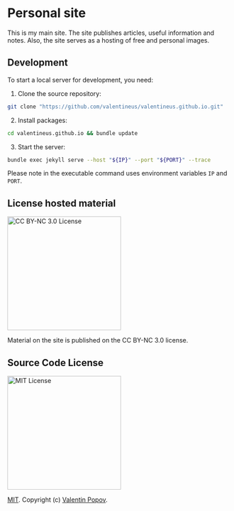 # Personal site

This is my main site.
The site publishes articles, useful information and notes.
Also, the site serves as a hosting of free and personal images.

## Development

To start a local server for development, you need:

1. Clone the source repository:

```bash
git clone "https://github.com/valentineus/valentineus.github.io.git"
```

2. Install packages:

```bash
cd valentineus.github.io && bundle update
```

3. Start the server:

```bash
bundle exec jekyll serve --host "${IP}" --port "${PORT}" --trace
```

Please note in the executable command uses environment variables `IP` and `PORT`.

## License hosted material

<img width="256px" alt="CC BY-NC 3.0 License" src="https://raw.githubusercontent.com/valentineus/valentineus.github.io/master/assets/images/87624cb5-4a8f-4be4-90b6-0ec5b9a90333.png" />

Material on the site is published on the CC BY-NC 3.0 license.

## Source Code License

<img width="256px" alt="MIT License" src="https://raw.githubusercontent.com/valentineus/valentineus.github.io/master/assets/images/7d05cad0-d553-42c7-be1f-7007926ba720.png" />

[MIT](LICENSE.txt).
Copyright (c)
[Valentin Popov](https://valentineus.link/).
